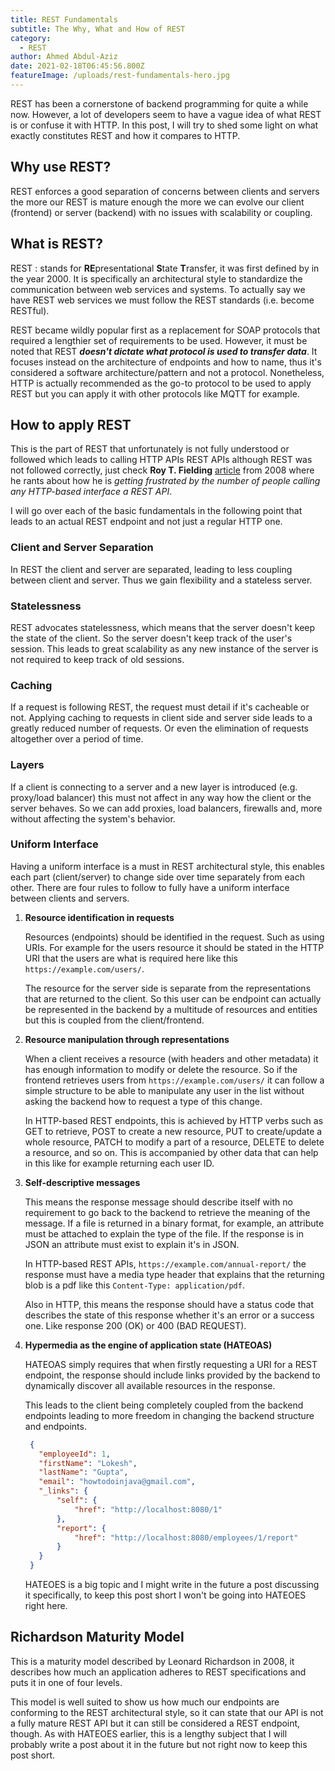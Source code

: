 ```yaml
---
title: REST Fundamentals 
subtitle: The Why, What and How of REST
category:
  - REST
author: Ahmed Abdul-Aziz
date: 2021-02-18T06:45:56.800Z
featureImage: /uploads/rest-fundamentals-hero.jpg
---
```

REST has been a cornerstone of backend programming for quite a while now. However, a lot of developers seem to have a vague idea of what REST is or confuse it with HTTP. In this post, I will try to shed some light on what exactly constitutes REST and how it compares to HTTP.

## Why use REST?

REST enforces a good separation of concerns between clients and servers the more our REST is mature enough the more we can evolve our client (frontend) or server (backend) with no issues with scalability or coupling.

## What is REST?

REST :
 stands for **RE**presentational **S**tate **T**ransfer, it was first defined by in the year 2000. It is specifically an architectural style to standardize the communication between web services and systems. To actually say we have REST web services we must follow the REST standards (i.e. become RESTful).

REST became wildly popular first as a replacement for SOAP protocols that required a lengthier set of requirements to be used. However, it must be noted that REST ***doesn't dictate what protocol is used to transfer data***. It focuses instead on the architecture of endpoints and how to name, thus it's considered a software architecture/pattern and not a protocol. Nonetheless, HTTP is actually recommended as the go-to protocol to be used to apply REST but you can apply it with other protocols like MQTT for example.

## How to apply REST

This is the part of REST that unfortunately is not fully understood or followed which leads to calling HTTP APIs REST APIs although REST was not followed correctly, just check **Roy T. Fielding** [article](https://roy.gbiv.com/untangled/2008/rest-apis-must-be-hypertext-driven) from 2008 where he rants about how he is *getting frustrated by the number of people calling any HTTP-based interface a REST API*.

I will go over each of the basic fundamentals in the following point that leads to an actual REST endpoint and not just a regular HTTP one.

### Client and Server Separation

In REST the client and server are separated, leading to less coupling between client and server. Thus we gain flexibility and a stateless server.

### Statelessness

REST advocates statelessness, which means that the server doesn't keep the state of the client. So the server doesn't keep track of the user's session. This leads to great scalability as any new instance of the server is not required to keep track of old sessions.

### Caching

If a request is following REST, the request must detail if it's cacheable or not. Applying caching to requests in client side and server side leads to a greatly reduced number of requests. Or even the elimination of requests altogether over a period of time.

### Layers

If a client is connecting to a server and a new layer is introduced (e.g. proxy/load balancer) this must not affect in any way how the client or the server behaves. So we can add proxies, load balancers, firewalls and, more without affecting the system's behavior.

### Uniform Interface

Having a uniform interface is a must in REST architectural style, this enables each part (client/server) to change side over time separately from each other. There are four rules to follow to fully have a uniform interface between clients and servers.

1. **Resource identification in requests**

    Resources (endpoints) should be identified in the request. Such as using URIs. For example for the users resource it should be stated in the HTTP URI that the users are what is required here like this  `https://example.com/users/`.

    The resource for the server side is separate from the representations that are returned to the client. So this user can be endpoint can actually be represented in the backend by a multitude of resources and entities but this is coupled from the client/frontend.

2. **Resource manipulation through representations**

    When a client receives a resource (with headers and other metadata) it has enough information to modify or delete the resource. So if the frontend retrieves users from `https://example.com/users/` it can follow a simple structure to be able to manipulate any user in the list without asking the backend how to request a type of this change.

    In HTTP-based REST endpoints, this is achieved by HTTP verbs such as GET to retrieve, POST to create a new resource, PUT to create/update a whole resource, PATCH to modify a part of a resource, DELETE to delete a resource, and so on. This is accompanied by other data that can help in this like for example returning each user ID.

3. **Self-descriptive messages**

    This means the response message should describe itself with no requirement to go back to the backend to retrieve the meaning of the message. If a file is returned in a binary format, for example, an attribute must be attached to explain the type of the file. If the response is in JSON an attribute must exist to explain it's in JSON.

    In HTTP-based REST APIs, `https://example.com/annual-report/` the response must have a media type header that explains that the returning blob is a pdf like this `Content-Type: application/pdf`.

    Also in HTTP, this means the response should have a status code that describes the state of this response whether it's an error or a success one. Like response 200 (OK) or 400 (BAD REQUEST).

4. **Hypermedia as the engine of application state (HATEOAS)**

   HATEOAS simply requires that when firstly requesting a URI for a REST endpoint, the response should include links provided by the backend to dynamically discover all available resources in the response.

   This leads to the client being completely coupled from the backend endpoints leading to more freedom in changing the backend structure and endpoints.

   ```json
    {
      "employeeId": 1,
      "firstName": "Lokesh",
      "lastName": "Gupta",
      "email": "howtodoinjava@gmail.com",
      "_links": {
          "self": {
              "href": "http://localhost:8080/1"
          },
          "report": {
              "href": "http://localhost:8080/employees/1/report"
          }
      }
    }
   ```

   HATEOES is a big topic and I might write in the future a post discussing it specifically, to keep this post short I won't be going into HATEOES right here.

## Richardson Maturity Model

This is a maturity model described by Leonard Richardson in 2008, it describes how much an application adheres to REST specifications and puts it in one of four levels.

This model is well suited to show us how much our endpoints are conforming to the REST architectural style, so it can state that our API is not a fully mature REST API but it can still be considered a REST endpoint, though. As with HATEOES earlier, this is a lengthy subject that I will probably write a post about it in the future but not right now to keep this post short.
